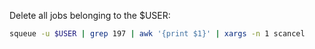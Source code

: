 Delete all jobs belonging to the $USER:
```bash
squeue -u $USER | grep 197 | awk '{print $1}' | xargs -n 1 scancel
```

